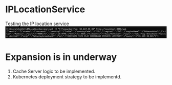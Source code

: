 # IPLocationService
Testing the IP location service
![alt text](image.png)
# Expansion is in underway
1. Cache Server logic to be implemented.
2. Kubernetes deployment strategy to be implementd.
